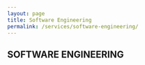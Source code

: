```yaml
---
layout: page
title: Software Engineering
permalink: /services/software-engineering/
---
```


## SOFTWARE ENGINEERING